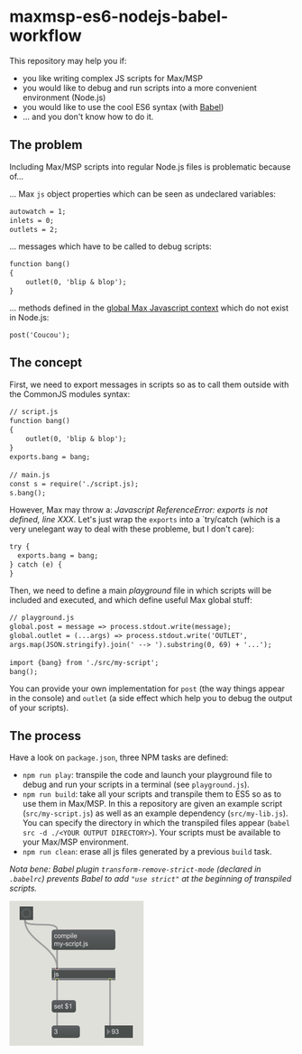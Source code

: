 # maxmsp-es6-nodejs-babel-workflow

This repository may help you if:
- you like writing complex JS scripts for Max/MSP
- you would like to debug and run scripts into a more convenient environment (Node.js)
- you would like to use the cool ES6 syntax (with [Babel](https://babeljs.io/))
- ... and you don't know how to do it.

## The problem

Including Max/MSP scripts into regular Node.js files is problematic because of...
 
... Max `js` object properties which can be seen as undeclared variables:

    autowatch = 1;
    inlets = 0;
    outlets = 2;

... messages which have to be called to debug scripts:

    function bang()
    {
        outlet(0, 'blip & blop');
    }

... methods defined in the [global Max Javascript context](https://docs.cycling74.com/max7/vignettes/jsglobal) which do not exist in Node.js:

    post('Coucou');

## The concept

First, we need to export messages in scripts so as to call them outside with the CommonJS modules syntax:

    // script.js
    function bang()
    {
        outlet(0, 'blip & blop');
    }
    exports.bang = bang;
    
    // main.js
    const s = require('./script.js);
    s.bang();

However, Max may throw a: *Javascript ReferenceError: exports is not defined, line XXX*. Let's just wrap the `exports` into a `try/catch (which is a very unelegant way to deal with these probleme, but I don't care):

    try {
      exports.bang = bang;
    } catch (e) {
    }
    
Then, we need to define a main *playground* file in which scripts will be included and executed, and which define useful Max global stuff:

    // playground.js
    global.post = message => process.stdout.write(message);
    global.outlet = (...args) => process.stdout.write('OUTLET', args.map(JSON.stringify).join(' --> ').substring(0, 69) + '...');
    
    import {bang} from './src/my-script';
    bang();

You can provide your own implementation for `post` (the way things appear in the console) and `outlet` (a side effect which help you to debug the output of your scripts).    

## The process

Have a look on `package.json`, three NPM tasks are defined:

  - `npm run play`: transpile the code and launch your playground file to debug and run your scripts in a terminal (see `playground.js`).
  - `npm run build`: take all your scripts and transpile them to ES5 so as to use them in Max/MSP. In this a repository are given an example script (`src/my-script.js`) as well as an example dependency (`src/my-lib.js`). You can specify the directory in which the transpiled files appear (`babel src -d ./<YOUR OUTPUT DIRECTORY>`). Your scripts must be available to your Max/MSP environment.  
  - `npm run clean`: erase all js files generated by a previous `build` task.

*Nota bene: Babel plugin `transform-remove-strict-mode` (declared in `.babelrc`) prevents Babel to add `"use strict"` at the beginning of transpiled scripts.*

![Max/MSP patch with js](max-patch-with-js.png "Max/MSP patch with js")